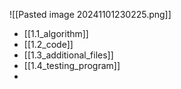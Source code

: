 ![[Pasted image 20241101230225.png]]

- [[1.1_algorithm]]
- [[1.2_code]]
- [[1.3_additional_files]]
- [[1.4_testing_program]]
- 